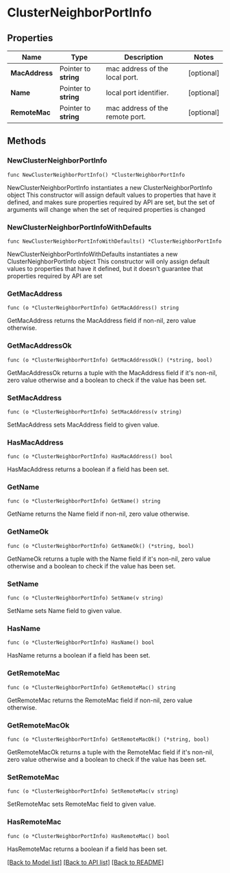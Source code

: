 # ClusterNeighborPortInfo

## Properties

Name | Type | Description | Notes
------------ | ------------- | ------------- | -------------
**MacAddress** | Pointer to **string** | mac address of the local port. | [optional] 
**Name** | Pointer to **string** | local port identifier. | [optional] 
**RemoteMac** | Pointer to **string** | mac address of the remote port. | [optional] 

## Methods

### NewClusterNeighborPortInfo

`func NewClusterNeighborPortInfo() *ClusterNeighborPortInfo`

NewClusterNeighborPortInfo instantiates a new ClusterNeighborPortInfo object
This constructor will assign default values to properties that have it defined,
and makes sure properties required by API are set, but the set of arguments
will change when the set of required properties is changed

### NewClusterNeighborPortInfoWithDefaults

`func NewClusterNeighborPortInfoWithDefaults() *ClusterNeighborPortInfo`

NewClusterNeighborPortInfoWithDefaults instantiates a new ClusterNeighborPortInfo object
This constructor will only assign default values to properties that have it defined,
but it doesn't guarantee that properties required by API are set

### GetMacAddress

`func (o *ClusterNeighborPortInfo) GetMacAddress() string`

GetMacAddress returns the MacAddress field if non-nil, zero value otherwise.

### GetMacAddressOk

`func (o *ClusterNeighborPortInfo) GetMacAddressOk() (*string, bool)`

GetMacAddressOk returns a tuple with the MacAddress field if it's non-nil, zero value otherwise
and a boolean to check if the value has been set.

### SetMacAddress

`func (o *ClusterNeighborPortInfo) SetMacAddress(v string)`

SetMacAddress sets MacAddress field to given value.

### HasMacAddress

`func (o *ClusterNeighborPortInfo) HasMacAddress() bool`

HasMacAddress returns a boolean if a field has been set.

### GetName

`func (o *ClusterNeighborPortInfo) GetName() string`

GetName returns the Name field if non-nil, zero value otherwise.

### GetNameOk

`func (o *ClusterNeighborPortInfo) GetNameOk() (*string, bool)`

GetNameOk returns a tuple with the Name field if it's non-nil, zero value otherwise
and a boolean to check if the value has been set.

### SetName

`func (o *ClusterNeighborPortInfo) SetName(v string)`

SetName sets Name field to given value.

### HasName

`func (o *ClusterNeighborPortInfo) HasName() bool`

HasName returns a boolean if a field has been set.

### GetRemoteMac

`func (o *ClusterNeighborPortInfo) GetRemoteMac() string`

GetRemoteMac returns the RemoteMac field if non-nil, zero value otherwise.

### GetRemoteMacOk

`func (o *ClusterNeighborPortInfo) GetRemoteMacOk() (*string, bool)`

GetRemoteMacOk returns a tuple with the RemoteMac field if it's non-nil, zero value otherwise
and a boolean to check if the value has been set.

### SetRemoteMac

`func (o *ClusterNeighborPortInfo) SetRemoteMac(v string)`

SetRemoteMac sets RemoteMac field to given value.

### HasRemoteMac

`func (o *ClusterNeighborPortInfo) HasRemoteMac() bool`

HasRemoteMac returns a boolean if a field has been set.


[[Back to Model list]](../README.md#documentation-for-models) [[Back to API list]](../README.md#documentation-for-api-endpoints) [[Back to README]](../README.md)


